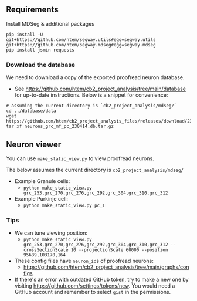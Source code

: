 
## Requirements

Install MDSeg & additional packages

```
pip install -U git+https://github.com/htem/segway.utils#egg=segway.utils git+https://github.com/htem/segway.mdseg#egg=segway.mdseg
pip install jsmin requests
```

### Download the database

We need to download a copy of the exported proofread neuron database.
- See https://github.com/htem/cb2_project_analysis/tree/main/database for up-to-date instructions. Below is a snippet for convenience:

```
# assuming the current directory is `cb2_project_analysis/mdseg/`
cd ../database/data
wget https://github.com/htem/cb2_project_analysis_files/releases/download/230414/neurons_grc_mf_pc_230414.db.tar.gz
tar xf neurons_grc_mf_pc_230414.db.tar.gz
```

## Neuron viewer
You can use `make_static_view.py` to view proofread neurons.

The below assumes the current directory is `cb2_project_analysis/mdseg/`

- Example Granule cells:
    - `python make_static_view.py grc_253,grc_270,grc_276,grc_292,grc_304,grc_310,grc_312`
- Example Purkinje cell:
    - `python make_static_view.py pc_1`

### Tips
- We can tune viewing position:
    - `python make_static_view.py grc_253,grc_270,grc_276,grc_292,grc_304,grc_310,grc_312 --crossSectionScale 10 --projectionScale 60000 --position 95689,103170,164`
- These config files have `neuron_id`s of proofread neurons:
    - https://github.com/htem/cb2_project_analysis/tree/main/graphs/configs
- If there's an error with outdated GitHub token, try to make a new one by visiting https://github.com/settings/tokens/new. You would need a GitHub account and remember to select `gist` in the permissions.
